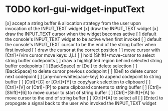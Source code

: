 # TODO korl-gui-widget-inputText

[x] accept a string buffer & allocation strategy from the user upon invocation of the INPUT_TEXT widget
[x] draw the INPUT_TEXT widget
[x] draw the INPUT_TEXT cursor when the widget becomes active
[ ] default the console's INPUT_TEXT widget to be active when first invoked
[ ] default the console's INPUT_TEXT cursor to be the end of the string buffer when first invoked
[ ] draw the cursor at the correct position
[ ] move cursor with [Ctrl]+{vim cursor move keys: J,L}
[ ] hold [Shift]+move-cursor to select string buffer codepoints
[ ] draw a highlighted region behind selected string buffer codepoints
[ ] [BackSpace] or [Del] to delete selection
[ ] [BackSpace] to delete cursor previous codepoint
[ ] [Del] to delete cursor next codepoint
[ ] [any-non-whitespace-key] to append codepoint to string buffer
[ ] [Ctrl]+[C] or [Ctrl]+[Y] to copy/yank selection to clipboard
[ ] [Ctrl]+[V] or [Ctrl]+[P] to paste clipboard contents to string buffer
[ ] [Ctrl]+[Shift]+[6] to move cursor to start of string buffer
[ ] [Ctrl]+[Shift]+[A] to move cursor to the end of string buffer
[ ] [Ctrl]+[A] to select all
[ ] [Enter] to propogate a signal back to the user who invoked the INPUT_TEXT widget

